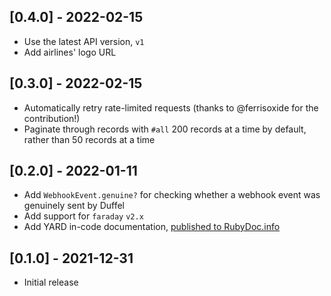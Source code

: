 ## [0.4.0] - 2022-02-15

- Use the latest API version, `v1`
- Add airlines' logo URL

## [0.3.0] - 2022-02-15

- Automatically retry rate-limited requests (thanks to @ferrisoxide for the contribution!)
- Paginate through records with `#all` 200 records at a time by default, rather than 50 records at a time

## [0.2.0] - 2022-01-11

- Add `WebhookEvent.genuine?` for checking whether a webhook event was genuinely sent by Duffel
- Add support for `faraday` `v2.x`
- Add YARD in-code documentation, [published to RubyDoc.info](https://rubydoc.info/github/duffelhq/duffel-api-ruby/main)

## [0.1.0] - 2021-12-31

- Initial release
